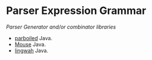 # Parser Expression Grammar #

*Parser Generator and/or combinator libraries*

- [parboiled](http://www.parboiled.org) Java. 
- [Mouse](http://www.romanredz.se/freesoft.htm) Java.
- [lingwah](http://code.google.com/p/lingwah/) Java.